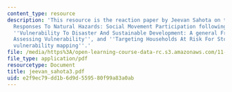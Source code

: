 ```yaml
---
content_type: resource
description: 'This resource is the reaction paper by Jeevan Sahota on the topics ''Political
  Responses To Natural Hazards: Social Movement Participation following a Flood Disaster'',
  ''Vulnerability To Disaster And Sustainable Development: A general Framework for
  Assessing Vulnerability'', and ''Targeting Households At Risk For Storms: Community
  vulnerability mapping''.'
file: /media/https%3A/open-learning-course-data-rc.s3.amazonaws.com/11-941-disaster-vulnerability-and-resilience-spring-2005/e2f9ec79dd1b6d9d559580f99a83a0ab_jeevan_sahota3.pdf
file_type: application/pdf
resourcetype: Document
title: jeevan_sahota3.pdf
uid: e2f9ec79-dd1b-6d9d-5595-80f99a83a0ab
---
```

